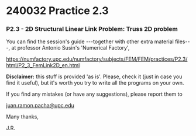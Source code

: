 # 240032 Practice 2.3

### P2.3 - 2D Structural Linear Link Problem: Truss 2D problem

You can find the session's guide ---together with other extra material files---,
at professor Antonio Susin's 'Numerical Factory', 

https://numfactory.upc.edu/numfactory/subjects/FEM/FEM/practices/P2.3/html/P2_3_FemLink2D_en.html

**Disclaimer:** this stuff is provided 'as is'. Please, check it (just in case you
find it useful), but it's worth you try to write all the programs on your own.

If you find any mistakes (or have any suggestions), please report them to 

juan.ramon.pacha@upc.edu 

Many thanks,

J.R.
